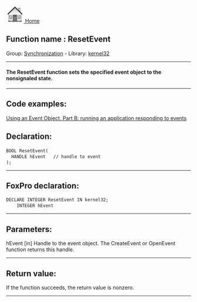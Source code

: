 [<img src="../../images/home.png"> Home ](https://github.com/VFPX/Win32API)  

## Function name : ResetEvent
Group: [Synchronization](../../functions_group.md#Synchronization)  -  Library: [kernel32](../../Libraries.md#kernel32)  
***  


#### The ResetEvent function sets the specified event object to the nonsignaled state.
***  


## Code examples:
[Using an Event Object. Part B: running an application responding to events](../../samples/sample_149.md)  

## Declaration:
```foxpro  
BOOL ResetEvent(
  HANDLE hEvent   // handle to event
);  
```  
***  


## FoxPro declaration:
```foxpro  
DECLARE INTEGER ResetEvent IN kernel32;
	INTEGER hEvent  
```  
***  


## Parameters:
hEvent 
[in] Handle to the event object. The CreateEvent or OpenEvent function returns this handle.  
***  


## Return value:
If the function succeeds, the return value is nonzero.  
***  

